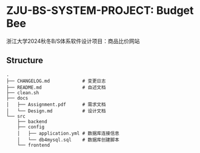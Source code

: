# ZJU-BS-SYSTEM-PROJECT: Budget Bee

浙江大学2024秋冬B/S体系软件设计项目：商品比价网站

## Structure

```Shell
.
├── CHANGELOG.md            # 变更日志
├── README.md               # 自述文档
├── clean.sh
├── docs
│   ├── Assignment.pdf      # 需求文档
│   └── Design.md           # 设计文档
└── src
    ├── backend
    ├── config
    │   ├── application.yml # 数据库连接信息
    │   └── db4mysql.sql    # 数据库创建脚本
    └── frontend
```
